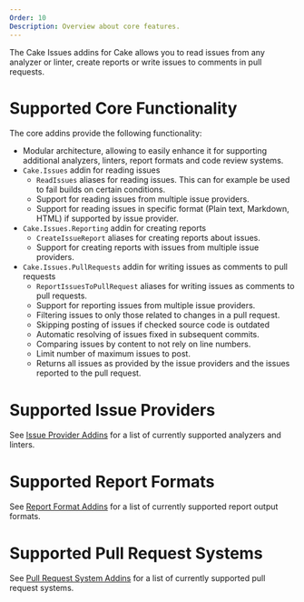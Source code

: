 ```yaml
---
Order: 10
Description: Overview about core features.
---
```

The Cake Issues addins for Cake allows you to read issues from any analyzer or linter,
create reports or write issues to comments in pull requests.

# Supported Core Functionality

The core addins provide the following functionality:

* Modular architecture, allowing to easily enhance it for supporting additional analyzers, linters,
  report formats and code review systems.
* `Cake.Issues` addin for reading issues
  * `ReadIssues` aliases for reading issues.
    This can for example be used to fail builds on certain conditions.
  * Support for reading issues from multiple issue providers.
  * Support for reading issues in specific format (Plain text, Markdown, HTML) if supported by issue provider.
* `Cake.Issues.Reporting` addin for creating reports
  * `CreateIssueReport` aliases for creating reports about issues.
  * Support for creating reports with issues from multiple issue providers.
* `Cake.Issues.PullRequests` addin for writing issues as comments to pull requests
  * `ReportIssuesToPullRequest` aliases for writing issues as comments to pull requests.
  * Support for reporting issues from multiple issue providers.
  * Filtering issues to only those related to changes in a pull request.
  * Skipping posting of issues if checked source code is outdated
  * Automatic resolving of issues fixed in subsequent commits.
  * Comparing issues by content to not rely on line numbers.
  * Limit number of maximum issues to post.
  * Returns all issues as provided by the issue providers and the issues reported to the pull request.

# Supported Issue Providers

See [Issue Provider Addins] for a list of currently supported analyzers and linters.

# Supported Report Formats

See [Report Format Addins] for a list of currently supported report output formats.

# Supported Pull Request Systems

See [Pull Request System Addins] for a list of currently supported pull request systems.

[Issue Provider Addins]: ../../addins/issue-provider/
[Report Format Addins]: ../../addins/report-format/
[Pull Request System Addins]: ../../addins/pull-request-system/

